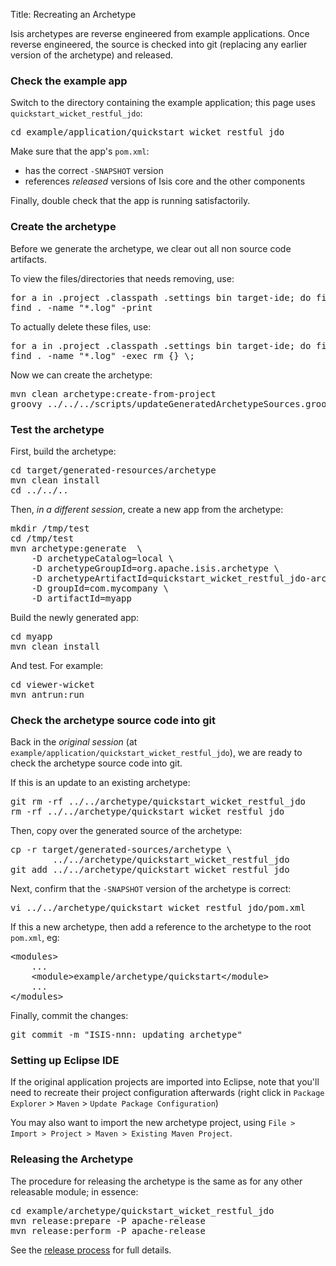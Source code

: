Title: Recreating an Archetype

Isis archetypes are reverse engineered from example applications.  Once reverse engineered, the source is checked into git (replacing any earlier version of the archetype) and released.

### Check the example app

Switch to the directory containing the example application; this page uses `quickstart_wicket_restful_jdo`:

<pre>
cd example/application/quickstart_wicket_restful_jdo
</pre>

Make sure that the app's `pom.xml`:

- has the correct `-SNAPSHOT` version
- references *released* versions of Isis core and the other components

Finally, double check that the app is running satisfactorily.  

### Create the archetype

Before we generate the archetype, we clear out all non source code artifacts.

To view the files/directories that needs removing, use:
<pre>
for a in .project .classpath .settings bin target-ide; do find . -name $a -print; done
find . -name "*.log" -print
</pre>

To actually delete these files, use:
<pre>
for a in .project .classpath .settings bin target-ide; do find . -name $a -exec rm -r {} \;; done
find . -name "*.log" -exec rm {} \;
</pre>

Now we can create the archetype:

<pre>
mvn clean archetype:create-from-project
groovy ../../../scripts/updateGeneratedArchetypeSources.groovy
</pre>


### Test the archetype

First, build the archetype:

<pre>
cd target/generated-resources/archetype
mvn clean install
cd ../../..
</pre>

Then, *in a different session*, create a new app from the archetype:
<pre>
mkdir /tmp/test
cd /tmp/test
mvn archetype:generate  \
    -D archetypeCatalog=local \
    -D archetypeGroupId=org.apache.isis.archetype \
    -D archetypeArtifactId=quickstart_wicket_restful_jdo-archetype \
    -D groupId=com.mycompany \
    -D artifactId=myapp
</pre>

Build the newly generated app:
<pre>
cd myapp
mvn clean install
</pre>

And test.  For example:
<pre>
cd viewer-wicket
mvn antrun:run
</pre>

### Check the archetype source code into git

Back in the *original session* (at `example/application/quickstart_wicket_restful_jdo`), we are ready to check the archetype source code into git.

If this is an update to an existing archetype:

<pre>
git rm -rf ../../archetype/quickstart_wicket_restful_jdo
rm -rf ../../archetype/quickstart_wicket_restful_jdo
</pre>

Then, copy over the generated source of the archetype:

<pre>
cp -r target/generated-sources/archetype \
        ../../archetype/quickstart_wicket_restful_jdo
git add ../../archetype/quickstart_wicket_restful_jdo
</pre>

Next, confirm that the `-SNAPSHOT` version of the archetype is correct:

<pre>
vi ../../archetype/quickstart_wicket_restful_jdo/pom.xml
</pre>

If this a new archetype, then add a reference to the archetype to the root `pom.xml`, eg:

<pre>
&lt;modules&gt;
    ...
    &lt;module&gt;example/archetype/quickstart&lt;/module&gt;
    ...
&lt;/modules&gt;
</pre>

Finally, commit the changes:
<pre>
git commit -m "ISIS-nnn: updating archetype"
</pre>

### Setting up Eclipse IDE

If the original application projects are imported into Eclipse, note that you'll need to recreate their project configuration afterwards (right click in `Package Explorer` > `Maven` > `Update Package Configuration`)

You may also want to import the new archetype project, using `File > Import > Project > Maven > Existing Maven Project`.


### Releasing the Archetype

The procedure for releasing the archetype is the same as for any other releasable module; in essence:

<pre>
cd example/archetype/quickstart_wicket_restful_jdo
mvn release:prepare -P apache-release
mvn release:perform -P apache-release
</pre>

See the [release process](release-process.html) for full details.
